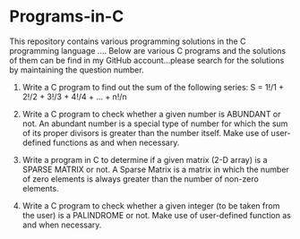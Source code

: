# Programs-in-C
This repository contains various programming solutions in the C programming language ....
Below are various C programs and the solutions of them can be find in my GitHub account...please search for the solutions by maintaining the question number.

1. Write a C program to find out the sum of the following series:
    S = 1!/1 + 2!/2 + 3!/3 + 4!/4 + … + n!/n 
    
2. Write a C program to check whether a given number is ABUNDANT or not. An abundant number is a special type of number for which the sum of its proper divisors is greater than the number itself. Make use of user-defined functions as and when necessary.

3. Write a program in C to determine if a given matrix (2-D array) is a SPARSE MATRIX or not. A Sparse Matrix is a matrix in which the number of zero elements is always greater than the number of non-zero elements.

4. Write a C program to check whether a given integer (to be taken from the user) is a PALINDROME or not. Make use of user-defined function as and when necessary.

